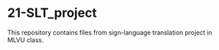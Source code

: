 # 21-SLT_project
This repository contains files from sign-language translation project in MLVU class. 
